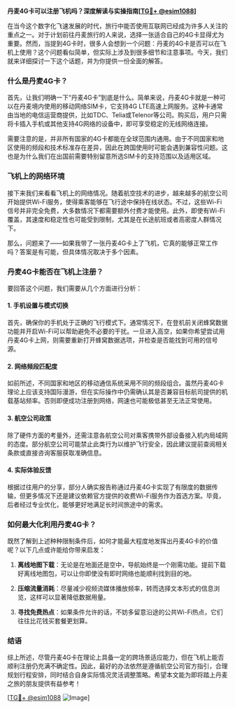 **丹麦4G卡可以注册飞机吗？深度解读与实操指南[[TG💪+ @esim1088](https://t.me/s/esim1088)]**

在当今这个数字化飞速发展的时代，旅行中能否使用互联网已经成为许多人关注的重点之一。对于计划前往丹麦旅行的人来说，选择一张适合自己的4G卡显得尤为重要。然而，当提到4G卡时，很多人会想到一个问题：丹麦的4G卡是否可以在飞机上使用？这个问题看似简单，但实际上涉及到很多细节和注意事项。今天，我们就来详细探讨一下这个话题，并为你提供一份全面的解答。

### 什么是丹麦4G卡？

首先，让我们明确一下“丹麦4G卡”到底是什么。简单来说，丹麦4G卡就是一种可以在丹麦境内使用的移动网络SIM卡，它支持4G LTE高速上网服务。这种卡通常由当地的电信运营商提供，比如TDC、Telia或Telenor等公司。购买后，用户只需将卡插入手机或其他支持4G网络的设备中，即可享受稳定的无线网络连接。

需要注意的是，并非所有国家的4G卡都能在全球范围内通用。由于不同国家和地区使用的频段和技术标准存在差异，因此在跨国使用时可能会遇到兼容性问题。这也是为什么我们在出国前需要特别留意所选SIM卡的支持范围以及适用区域。

### 飞机上的网络环境

接下来我们来看看飞机上的网络情况。随着航空技术的进步，越来越多的航空公司开始提供Wi-Fi服务，使得乘客能够在飞行途中保持在线状态。不过，这些Wi-Fi信号并非完全免费，大多数情况下都需要额外付费才能使用。此外，即使有Wi-Fi覆盖，其速度和稳定性也可能受到限制，尤其是在长途航班或者高密度人群情况下。

那么，问题来了——如果我带了一张丹麦4G卡上了飞机，它真的能够正常工作吗？答案是有可能，但具体情况取决于多个因素。

### 丹麦4G卡能否在飞机上注册？

要回答这个问题，我们需要从几个方面进行分析：

#### 1. 手机设置与模式切换
首先，确保你的手机处于正确的飞行模式下。通常情况下，在登机前关闭蜂窝数据功能并开启Wi-Fi可以帮助避免不必要的干扰。一旦进入高空，如果你希望尝试用丹麦4G卡上网，则需要重新打开蜂窝数据选项，并检查是否能找到可用的信号源。

#### 2. 网络频段匹配度
如前所述，不同国家和地区的移动通信系统采用不同的频段组合。虽然丹麦4G卡理论上应该支持国际漫游，但在实际操作中仍需确认其是否兼容目标航司提供的机载基站频率。否则即便成功注册到网络，网速也可能极低甚至无法正常使用。

#### 3. 航空公司政策
除了硬件方面的考量外，还需注意各航空公司对乘客携带外部设备接入机内局域网的态度。部分航空公司可能禁止此类行为以维护飞行安全，因此建议提前查阅相关条款或直接咨询客服获取准确信息。

#### 4. 实际体验反馈
根据过往用户的分享，部分人确实报告称通过丹麦4G卡实现了有限度的数据传输，但更多情况下还是建议依赖官方提供的收费Wi-Fi服务作为首选方案。毕竟，后者经过专业优化，能够更好地满足长时间旅途中的需求。

### 如何最大化利用丹麦4G卡？

既然了解到上述种种限制条件后，如何才能最大程度地发挥出丹麦4G卡的价值呢？以下几点或许能给你带来启发：

1. **离线地图下载**：无论是在地面还是空中，导航始终是一个刚需功能。提前下载好离线地图包，可以让你即使没有即时网络也能顺利找到目的地。
   
2. **压缩流量消耗**：尽量减少视频流媒体播放频率，转而选择文本形式的信息浏览，这样可以显著降低数据用量。

3. **寻找免费热点**：如果条件允许的话，不妨多留意沿途的公共Wi-Fi热点，它们往往比花钱买套餐更划算。

### 结语

综上所述，尽管丹麦4G卡在理论上具备一定的跨场景适应能力，但在飞机上能否顺利注册仍充满不确定性。因此，最好的办法依然是遵循航空公司官方指引，合理规划行程安排，同时结合自身实际情况灵活调整策略。希望本文能为即将踏上丹麦之旅的朋友提供有益参考！

[[TG💪+ @esim1088](https://t.me/s/esim1088) ![Image](https://i.postimg.cc/4NQfJmqS/Snipaste-2025-05-13-00-14-12.png)]